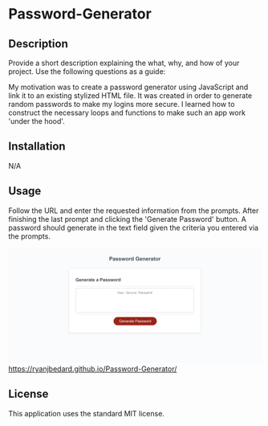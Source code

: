 # Password-Generator

## Description

Provide a short description explaining the what, why, and how of your project. Use the following questions as a guide:

My motivation was to create a password generator using JavaScript and link it to an existing stylized HTML file. It was created in order to generate random passwords to make my logins more secure. I learned how to construct the necessary loops and functions to make such an app work 'under the hood'.

## Installation

N/A

## Usage

Follow the URL and enter the requested information from the prompts. After finishing the last prompt and clicking the 'Generate Password' button. A password should generate in the text field given the criteria you entered via the prompts.

![alt text](./Assets/Images/Screenshot%202023-11-06%20182918.png)
https://ryanjbedard.github.io/Password-Generator/

## License

This application uses the standard MIT license.
